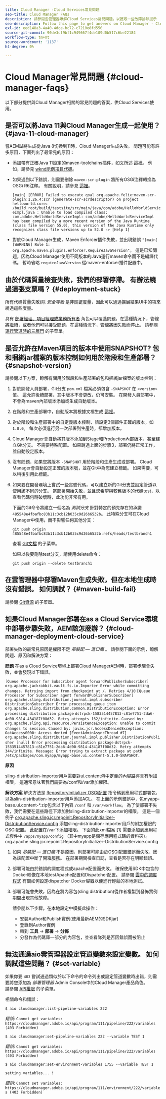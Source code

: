 ```yaml
---
title: Cloud Manager -Cloud Services常見問題
seo-title: Cloud Manager FAQs
description: 請參閱雲管理器瞭解Cloud Services常見問題，以獲取一些故障排除提示
seo-description: Follow this page to get answers on Cloud Manager - Cloud Services FAQs
exl-id: eed148a3-4a40-4dce-bc72-c7210e8fd550
source-git-commit: 90de3cf9bf1c949667f4de109d0b517c6be22184
workflow-type: tm+mt
source-wordcount: '1137'
ht-degree: 0%

---
```


# Cloud Manager常見問題 {#cloud-manager-faqs}

以下部分提供與Cloud Manager相關的常見問題的答案，供Cloud Services使用。

## 是否可以將Java 11與Cloud Manager生成一起使用？ {#java-11-cloud-manager}

嘗AEM試將生成從Java 8切換到11時，Cloud Manager生成失敗。 問題可能有許多原因，下面列出了最常見的原因：

* 添加帶有正確Java 11設定的maven-toolchains插件，如文所述 [這裡](https://experienceleague.adobe.com/docs/experience-manager-cloud-manager/using/getting-started/create-application-project/using-the-wizard.html?lang=en#getting-started)。  例如，請參見 [wknd示例項目代碼](https://github.com/adobe/aem-guides-wknd/commit/6cb5238cb6b932735dcf91b21b0d835ae3a7fe75)。

* 如果遇到以下錯誤，則需要刪除 `maven-scr-plugin` 將所有OSGi注釋轉換為OSGi R6注釋。 有關說明，請參見 [這裡](https://cqdump.wordpress.com/2019/01/03/from-scr-annotations-to-osgi-annotations/)。

   `[main] [ERROR] Failed to execute goal org.apache.felix:maven-scr-plugin:1.26.4:scr (generate-scr-scrdescriptor) on project helloworld.core: /build_root/build/testsite/src/main/java/com/adobe/HelloWorldServiceImpl.java : Unable to load compiled class: com.adobe.HelloWorldServiceImpl: com/adobe/HelloWorldServiceImpl has been compiled by a more recent version of the Java Runtime (class file version 55.0), this version of the Java Runtime only recognizes class file versions up to 52.0 -> [Help 1]`

* 對於Cloud Manager生成，Maven Enforcer插件失敗，並出現錯誤 `"[main] [WARNING] Rule 1: org.apache.maven.plugins.enforcer.RequireJavaVersion"`。 這是已知問題，因為Cloud Manager使用不同版本的Java運行maven命令而不是編譯代碼。 暫時省略 `requireJavaVersion` 從maven-enforcer插件配置中。

## 由於代碼質量檢查失敗，我們的部署停滯。 有辦法繞過這張支票嗎？ {#deployment-stuck}

所有代碼質量失敗(除 *安全等級* 是非關鍵度量，因此可以通過擴展結果UI中的項來繞過這些度量。

具有 [部署經理、項目經理或業務所有者](https://experienceleague.adobe.com/docs/experience-manager-cloud-manager/using/requirements/setting-up-users-and-roles.html?lang=en#requirements) 角色可以覆蓋問題，在這種情況下，管線將繼續，或者他們可以接受問題，在這種情況下，管線將因失敗而停止。  請參閱 [運行管道時的三層門](https://experienceleague.adobe.com/docs/experience-manager-cloud-manager/using/how-to-use/understand-your-test-results.html?lang=en#how-to-use) 的子菜單。


## 是否允許在Maven項目的版本中使用SNAPSHOT? 包和捆綁jar檔案的版本控制如何用於階段和生產部署？ {#snapshot-version}

請參閱以下方案，瞭解有關用於階段和生產部署的包和捆綁jar檔案的版本控制：

1. 對於開發人員部署，Git分支 `pom.xml` 檔案必須包含 `-SNAPSHOT` 在 `<version>` 值。 這允許後續部署，其中版本不會更改，仍可安裝。 在開發人員部署中，不會為maven內部版本添加或生成自動版本。

1. 在階段和生產部署中，自動版本將根據文檔生成 [這裡](https://experienceleague.adobe.com/docs/experience-manager-cloud-manager/using/managing-code/activating-maven-project.html?lang=en#managing-code)。

1. 對於階段和生產部署中的自定義版本控制，請設定3個部件正確的版本，如 `1.0.0`。 每次必須進行另一次部署到生產時，都增加版本。

1. Cloud Manager會自動將其版本添加到Stage和Production內部版本，甚至建立Git分支。 不需要特殊配置。 如果跳過上面的步驟3，部署仍將正常工作，並自動設定版本。

1. 沒有問題，如果您將版本 `-SNAPSHOT` 用於階段和生產生成或部署。 Cloud Manager會自動設定正確的版本號，並在Git中為您建立標籤。 如果需要，可以稍後引用此標籤。

1. 如果要在開發環境上嘗試一些實驗代碼，可以建立新的Git分支並設定管道以使用該不同的分支。 當部署開始失敗，並且您希望與較舊版本的代碼test，以查看代碼何時破壞時，此功能非常有用。

   下面的Git命令將建立一個名為 *測試分支* 針對特定的預先存在的承諾 `485548e4fbafbc83b11c3cb12b035c9d26b6532b`。  此特殊分支可在Cloud Manager中使用，而不影響任何其他分支：

   `git push origin 485548e4fbafbc83b11c3cb12b035c9d26b6532b:refs/heads/testbranch1`

   查看 [Git文檔](https://git-scm.com/book/en/v2/Git-Internals-Git-References) 的子菜單。

   如果以後要刪除test分支，請使用delete命令：

   `git push origin --delete testbranch1`

## 在雲管理器中部署Maven生成失敗，但在本地生成時沒有錯誤。 如何調試？ {#maven-build-fail}

請參閱 [Git資源](https://github.com/cqsupport/cloud-manager/blob/main/cm-build-step-fails.md) 的子菜單。

## 如果Cloud Manager部署在as a Cloud Service環境中部署步驟失敗，AEM該怎麼辦？ {#cloud-manager-deployment-cloud-service}

部署失敗的最常見原因是權限不足 *吊裝配 — 進口商* 。
請參閱下面的示例，瞭解問題、原因和解決方案：

**問題**
在as a Cloud Service環境上部署Cloud ManagerAEM時，部署步驟會失敗，並會發現以下錯誤。

`[Queue Processor for Subscriber agent forwardPublisherSubscriber] org.apache.jackrabbit.vault.fs.io.Importer Error while committing changes. Retrying import from checkpoint at /. Retries 4/10`
`[Queue Processor for Subscriber agent forwardPublisherSubscriber] org.apache.sling.distribution.journal.impl.subscriber DistributionSubscriber Error processing queue item`
`org.apache.sling.distribution.common.DistributionException: Error processing distribution package`
`dstrpck-1583514457813-c81e7751-2da6-4d00-9814-434187f08d32. Retry attempts 162/infinite.`
`Caused by: org.apache.sling.api.resource.PersistenceException: Unable to commit changes to session.`
`Caused by: javax.jcr.AccessDeniedException: OakAccess0000: Access denied [EventAdminAsyncThread #7] org.apache.sling.distribution.journal.impl.publisher.DistributionPublisher [null] Error processing distribution package` `dstrpck-1583514457813-c81e7751-2da6-4d00-9814-434187f08d32. Retry attempts 344/infinite. Message: Error trying to extract package at path /etc/packages/com.myapp/myapp-base.ui.content-5.1.0-SNAPSHOT.`

**原因**

sling-distribution-importer用戶需要對ui.content包中定義的內容路徑具有附加權限。  這通常意味著我們需要為/conf和/var添加權限。

**解決方案**
解決方法是 [RepositoryInitializer OSGi配置](https://experienceleague.adobe.com/docs/experience-manager-cloud-service/implementing/deploying/overview.html?lang=en#deploying) 指令碼到應用程式部署包，以為slin-distribution-importer用戶添加ACL。
在上面的示例錯誤中，包myapp-base.ui.content-*.zip包含以下內容 `/conf` 和 `/var/workflow`。 為了使部署不失敗，我們需要在這些路徑下添加對sling-distribution-importer的權限。
這是一個例子 [org.apache.sling.jcr.repoinit.RepositoryInitializer-DistributionService.config](https://github.com/cqsupport/cloud-manager/blob/main/org.apache.sling.jcr.repoinit.RepositoryInitializer-distribution.config) 添加sling-distribution-importer用戶的附加權限的OSGi配置。  此配置在/var下添加權限。  下面的此xml檔案 [1] 需要添加到應用程式套件中 `/apps/myapp/config` （其中myapp是儲存應用程式碼的資料夾）。
org.apache.sling.jcr.repoinit.RepositoryInitializer-DistributionService.config

1. 如果 *吊裝配 — 進口商* 不是原因，則部署可能由於OSGi配置錯誤而失敗，因為該配置中斷了開箱服務。 在部署期間檢查日誌，查看是否存在明顯錯誤。

1. 部署可能由於錯誤的調度程式或apache配置而失敗。 確保使用SDK中包含的Docker映像在本地testApache配置和Dispatcher配置。 請參閱 [雲中的調度程式](https://experienceleague.adobe.com/docs/experience-manager-cloud-service/implementing/content-delivery/disp-overview.html?lang=en#content-delivery) 有關如何設定dispatcher Docker容器以便進行輕鬆的本地測試。

1. 部署可能會失敗，因為在將內容包(sling distribution)從作者複製到發佈實例期間出現其他故障。

   請參閱以下步驟，在本地設定中模擬此操作：

   * 安裝Author和Publish實例(使用最新AEM的SDKjar)
   * 登錄到Author實例
   * 轉到 **工具** -> **部署** -> **分佈**
   * 分發作為代碼庫一部分的內容包，並查看隊列是否因錯誤而被阻止

## 無法通過aio雲管理器設定管道變數來設定變數。 如何調試這些問題？ {#set-variable}

如果你要 `403` 嘗試通過類似於以下命令的命令列出或設定管道變數時出錯，則需要將您添加為 *部署管理器* Admin Console中的Cloud Manager產品角色。\
請參閱 [API權限](https://www.adobe.io/apis/experiencecloud/cloud-manager/docs.html#!AdobeDocs/cloudmanager-api-docs/master/permissions.md) 的子菜單。

相關命令和錯誤：

`$ aio cloudmanager:list-pipeline-variables 222`

*錯誤*: `Cannot get variables: https://cloudmanager.adobe.io/api/program/111/pipeline/222/variables (403 Forbidden)`

`$ aio cloudmanager:set-pipeline-variables 222 --variable TEST 1`

*錯誤*: `Cannot get variables: https://cloudmanager.adobe.io/api/program/111/pipeline/222/variables (403 Forbidden)`

`$ aio cloudmanager:set-environment-variables 1755 --variable TEST 1`

`setting variables... !`

*錯誤*: `Cannot set variables: https://cloudmanager.adobe.io/api/program/111/environment/222/variables (403 Forbidden)`

